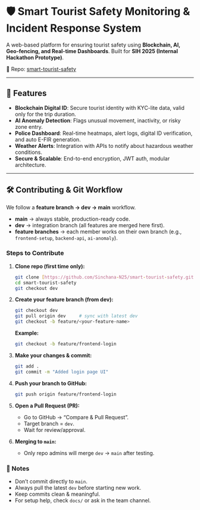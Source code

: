 # 🛡️ Smart Tourist Safety Monitoring & Incident Response System

A web-based platform for ensuring tourist safety using **Blockchain, AI, Geo-fencing, and Real-time Dashboards**. 
Built for **SIH 2025 (Internal Hackathon Prototype)**. 

🔗 Repo: [smart-tourist-safety](https://github.com/Sinchana-N25/smart-tourist-safety)

---

## 🚀 Features

- **Blockchain Digital ID**: Secure tourist identity with KYC-lite data, valid only for the trip duration. 
- **AI Anomaly Detection**: Flags unusual movement, inactivity, or risky zone entry. 
- **Police Dashboard**: Real-time heatmaps, alert logs, digital ID verification, and auto E-FIR generation. 
- **Weather Alerts**: Integration with APIs to notify about hazardous weather conditions. 
- **Secure & Scalable**: End-to-end encryption, JWT auth, modular architecture. 

---

## 🛠 Contributing & Git Workflow

We follow a **feature branch → dev → main** workflow.

- **main** → always stable, production-ready code. 
- **dev** → integration branch (all features are merged here first). 
- **feature branches** → each member works on their own branch (e.g., `frontend-setup`, `backend-api`, `ai-anomaly`). 

### Steps to Contribute

1.  **Clone repo (first time only):**
    ```bash
    git clone [https://github.com/Sinchana-N25/smart-tourist-safety.git](https://github.com/Sinchana-N25/smart-tourist-safety.git)
    cd smart-tourist-safety
    git checkout dev
    ```

2.  **Create your feature branch (from dev):**
    ```bash
    git checkout dev
    git pull origin dev     # sync with latest dev
    git checkout -b feature/<your-feature-name>
    ```

    **Example:**
    ```bash
    git checkout -b feature/frontend-login
    ```

3.  **Make your changes & commit:**
    ```bash
    git add .
    git commit -m "Added login page UI"
    ```

4.  **Push your branch to GitHub:**
    ```bash
    git push origin feature/frontend-login
    ```

5.  **Open a Pull Request (PR):**
    - Go to GitHub → “Compare & Pull Request”.
    - Target branch = `dev`.
    - Wait for review/approval.

6.  **Merging to `main`:**
    - Only repo admins will merge `dev` → `main` after testing.

### 📌 Notes

- Don’t commit directly to `main`.
- Always pull the latest `dev` before starting new work.
- Keep commits clean & meaningful.
- For setup help, check `docs/` or ask in the team channel.
